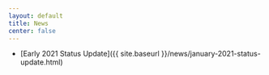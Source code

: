 ```yaml
---
layout: default
title: News
center: false
---
```


- [Early 2021 Status Update]({{ site.baseurl }}/news/january-2021-status-update.html)
